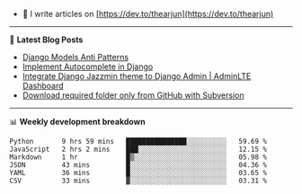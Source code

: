 <!-- ![My Profile Introduction Image](https://i.ibb.co/tLFZ15Q/gh.png) -->
- 📝 I write articles on [https://dev.to/thearjun](https://dev.to/thearjun)

-------

📕 **Latest Blog Posts**
<!-- BLOG-POST-LIST:START -->
- [Django Models Anti Patterns](https://dev.to/thearjun/django-models-anti-patterns-1ma1)
- [Implement Autocomplete in Django](https://dev.to/thearjun/implement-autocomplete-in-django-3h20)
- [Integrate Django Jazzmin theme to Django Admin | AdminLTE Dashboard](https://dev.to/thearjun/integrate-django-jazzmin-theme-to-django-admin-adminlte-dashboard-5aao)
- [Download required folder only from GitHub with Subversion](https://dev.to/thearjun/download-required-folder-only-from-github-with-subversion-2gpc)
<!-- BLOG-POST-LIST:END -->

-------

📊 **Weekly development breakdown**
<!--START_SECTION:waka-->

```text
Python       9 hrs 59 mins   ███████████████░░░░░░░░░░   59.69 %
JavaScript   2 hrs 2 mins    ███░░░░░░░░░░░░░░░░░░░░░░   12.15 %
Markdown     1 hr            █▒░░░░░░░░░░░░░░░░░░░░░░░   05.98 %
JSON         43 mins         █░░░░░░░░░░░░░░░░░░░░░░░░   04.36 %
YAML         36 mins         █░░░░░░░░░░░░░░░░░░░░░░░░   03.65 %
CSV          33 mins         ▓░░░░░░░░░░░░░░░░░░░░░░░░   03.31 %
```

<!--END_SECTION:waka-->
<img src='https://profile-counter.glitch.me/thearjun/count.svg' width='0px'>
